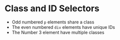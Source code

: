 # Class and ID Selectors

- Odd numbered `p` elements share a class
- The even numbered `div` elements have unique IDs
- The Number 3 element have multiple classes
